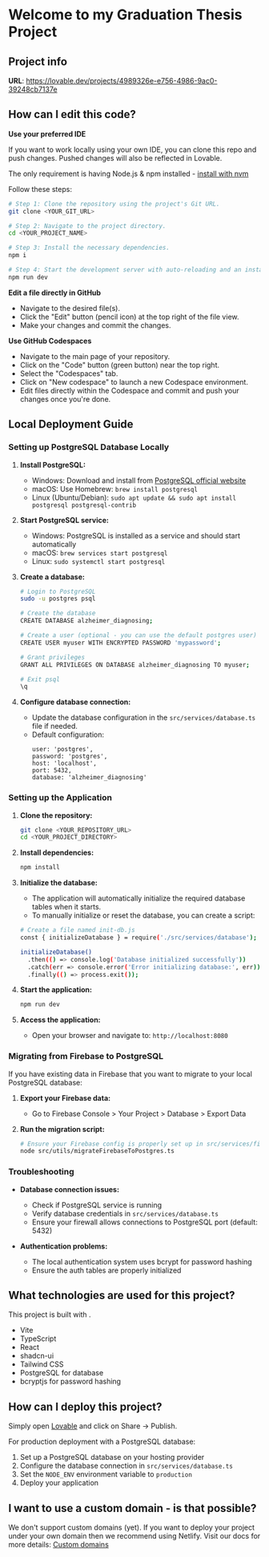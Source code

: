 
# Welcome to my Graduation Thesis Project

## Project info

**URL**: https://lovable.dev/projects/4989326e-e756-4986-9ac0-39248cb7137e

## How can I edit this code?

**Use your preferred IDE**

If you want to work locally using your own IDE, you can clone this repo and push changes. Pushed changes will also be reflected in Lovable.

The only requirement is having Node.js & npm installed - [install with nvm](https://github.com/nvm-sh/nvm#installing-and-updating)

Follow these steps:

```sh
# Step 1: Clone the repository using the project's Git URL.
git clone <YOUR_GIT_URL>

# Step 2: Navigate to the project directory.
cd <YOUR_PROJECT_NAME>

# Step 3: Install the necessary dependencies.
npm i

# Step 4: Start the development server with auto-reloading and an instant preview.
npm run dev
```

**Edit a file directly in GitHub**

- Navigate to the desired file(s).
- Click the "Edit" button (pencil icon) at the top right of the file view.
- Make your changes and commit the changes.

**Use GitHub Codespaces**

- Navigate to the main page of your repository.
- Click on the "Code" button (green button) near the top right.
- Select the "Codespaces" tab.
- Click on "New codespace" to launch a new Codespace environment.
- Edit files directly within the Codespace and commit and push your changes once you're done.

## Local Deployment Guide

### Setting up PostgreSQL Database Locally

1. **Install PostgreSQL:**
   - Windows: Download and install from [PostgreSQL official website](https://www.postgresql.org/download/windows/)
   - macOS: Use Homebrew: `brew install postgresql`
   - Linux (Ubuntu/Debian): `sudo apt update && sudo apt install postgresql postgresql-contrib`

2. **Start PostgreSQL service:**
   - Windows: PostgreSQL is installed as a service and should start automatically
   - macOS: `brew services start postgresql`
   - Linux: `sudo systemctl start postgresql`

3. **Create a database:**
   ```sh
   # Login to PostgreSQL
   sudo -u postgres psql
   
   # Create the database
   CREATE DATABASE alzheimer_diagnosing;
   
   # Create a user (optional - you can use the default postgres user)
   CREATE USER myuser WITH ENCRYPTED PASSWORD 'mypassword';
   
   # Grant privileges
   GRANT ALL PRIVILEGES ON DATABASE alzheimer_diagnosing TO myuser;
   
   # Exit psql
   \q
   ```

4. **Configure database connection:**
   - Update the database configuration in the `src/services/database.ts` file if needed. 
   - Default configuration:
     ```
     user: 'postgres',
     password: 'postgres',
     host: 'localhost',
     port: 5432,
     database: 'alzheimer_diagnosing'
     ```

### Setting up the Application

1. **Clone the repository:**
   ```sh
   git clone <YOUR_REPOSITORY_URL>
   cd <YOUR_PROJECT_DIRECTORY>
   ```

2. **Install dependencies:**
   ```sh
   npm install
   ```

3. **Initialize the database:**
   - The application will automatically initialize the required database tables when it starts.
   - To manually initialize or reset the database, you can create a script:
   ```sh
   # Create a file named init-db.js
   const { initializeDatabase } = require('./src/services/database');
   
   initializeDatabase()
     .then(() => console.log('Database initialized successfully'))
     .catch(err => console.error('Error initializing database:', err))
     .finally(() => process.exit());
   ```

4. **Start the application:**
   ```sh
   npm run dev
   ```

5. **Access the application:**
   - Open your browser and navigate to: `http://localhost:8080`

### Migrating from Firebase to PostgreSQL

If you have existing data in Firebase that you want to migrate to your local PostgreSQL database:

1. **Export your Firebase data:**
   - Go to Firebase Console > Your Project > Database > Export Data

2. **Run the migration script:**
   ```sh
   # Ensure your Firebase config is properly set up in src/services/firebase.ts
   node src/utils/migrateFirebaseToPostgres.ts
   ```

### Troubleshooting

- **Database connection issues:**
  - Check if PostgreSQL service is running
  - Verify database credentials in `src/services/database.ts`
  - Ensure your firewall allows connections to PostgreSQL port (default: 5432)

- **Authentication problems:**
  - The local authentication system uses bcrypt for password hashing
  - Ensure the auth tables are properly initialized

## What technologies are used for this project?

This project is built with .

- Vite
- TypeScript
- React
- shadcn-ui
- Tailwind CSS
- PostgreSQL for database
- bcryptjs for password hashing

## How can I deploy this project?

Simply open [Lovable](https://lovable.dev/projects/4989326e-e756-4986-9ac0-39248cb7137e) and click on Share -> Publish.

For production deployment with a PostgreSQL database:
1. Set up a PostgreSQL database on your hosting provider
2. Configure the database connection in `src/services/database.ts`
3. Set the `NODE_ENV` environment variable to `production`
4. Deploy your application

## I want to use a custom domain - is that possible?

We don't support custom domains (yet). If you want to deploy your project under your own domain then we recommend using Netlify. Visit our docs for more details: [Custom domains](https://docs.lovable.dev/tips-tricks/custom-domain/)
